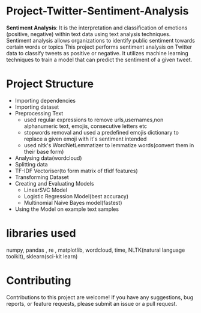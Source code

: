 # Project-Twitter-Sentiment-Analysis
<b>Sentiment Analysis</b>: It is the interpretation and classification of emotions (positive, negative) within text data using text analysis techniques. Sentiment analysis allows organizations to identify public sentiment towards certain words or topics
This project performs sentiment analysis on Twitter data to classify tweets as positive or negative. It utilizes machine learning techniques to train a model that can predict the sentiment of a given tweet.

# Project Structure
* Importing dependencies
* Importing dataset
* Preprocessing Text
  * used regular expressions to remove urls,usernames,non alphanumeric text, emojis, consecutive letters etc
  * stopwords removal and used a predefined emojis dictionary to replace a given emoji with it's sentiment intended
  * used nltk's WordNetLemmatizer to lemmatize words(convert them in their base form)
* Analysing data(wordcloud)
* Splitting data
* TF-IDF Vectoriser(to form matrix of tfidf features)
* Transforming Dataset
* Creating and Evaluating Models
  * LinearSVC Model
  * Logistic Regression Model(best accuracy)
  * Multinomial Naive Bayes model(fastest)
* Using the Model on example text samples

# libraries used
numpy, pandas , re , matplotlib, wordcloud, time, NLTK(natural language toolkit), sklearn(sci-kit learn)

# Contributing
Contributions to this project are welcome! If you have any suggestions, bug reports, or feature requests, please submit an issue or a pull request.
